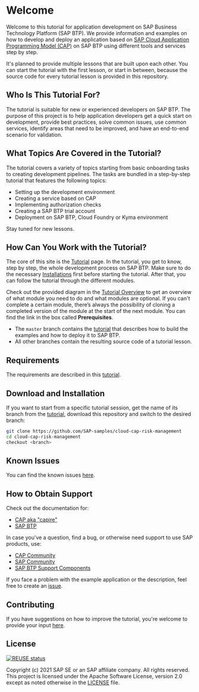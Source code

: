 # Welcome

Welcome to this tutorial for application development on SAP Business Technology Platform (SAP BTP). We provide information and examples on how to develop and deploy an application based on [SAP Cloud Application Programming Model (CAP)](https://cap.cloud.sap/) on SAP BTP using different tools and services step by step.

It's planned to provide multiple lessons that are built upon each other. You can start the tutorial with the first lesson, or start in between, because the source code for every tutorial lesson is provided in this repository.

## Who Is This Tutorial For?

The tutorial is suitable for new or experienced developers on SAP BTP. The purpose of this project is to help application developers get a quick start on development, provide best practices, solve common issues, use common services, identify areas that need to be improved, and have an end-to-end scenario for validation.

## What Topics Are Covered in the Tutorial?

The tutorial covers a variety of topics starting from basic onboarding tasks to creating development pipelines. The tasks are bundled in a step-by-step tutorial that features the following topics:

- Setting up the development environment
- Creating a service based on CAP
- Implementing authorization checks
- Creating a SAP BTP trial account
- Deployment on SAP BTP, Cloud Foundry or Kyma environment

Stay tuned for new lessons.

## How Can You Work with the Tutorial?

The core of this site is the [Tutorial](Sources.md) page. In the tutorial, you get to know, step by step, the whole development process on SAP BTP. Make sure to do the necessary [Installations](installation.md) first before starting the tutorial. After that, you can follow the tutorial through the different modules.

Check out the provided diagram in the [Tutorial Overview](Tutorial_Overview.md) to get an overview of what module you need to do and what modules are optional. If you can't complete a certain module, there’s always the possibility of cloning a completed version of the module at the start of the next module. You can find the link in the box called **Prerequisites**.

* The `master` branch contains the [tutorial](http://sap-samples.github.io/cloud-cap-risk-management) that describes how to build the examples and how to deploy it to SAP BTP. <!-- TODO: add link to branches, is this profiled here [Examples](https://pages.github.tools.sap/CPES/CPAppDevelopment/Examples/)? -->
* All other branches contain the resulting source code of a tutorial lesson.

## Requirements

The requirements are described in this [tutorial](http://sap-samples.github.io/cloud-cap-risk-management).

## Download and Installation

If you want to start from a specific tutorial session, get the name of its branch from the [tutorial](http://sap-samples.github.io/cloud-cap-risk-management), download this repository and switch to the desired branch:

```bash
git clone https://github.com/SAP-samples/cloud-cap-risk-management
cd cloud-cap-risk-management
checkout <branch>
```

## Known Issues

You can find the known issues [here](https://github.com/SAP-samples/cloud-cap-risk-management/issues).

## How to Obtain Support

Check out the documentation for:

* [CAP aka "capire"](https://cap.cloud.sap/docs/advanced/troubleshooting)
* [SAP BTP](https://help.sap.com/viewer/product/CP/Cloud/)

In case you've a question, find a bug, or otherwise need support to use SAP products, use:

* [CAP Community](https://answers.sap.com/tags/9f13aee1-834c-4105-8e43-ee442775e5ce)
* [SAP Community](https://community.sap.com/)
* [SAP BTP Support Components](https://help.sap.com/viewer/65de2977205c403bbc107264b8eccf4b/Cloud/en-US/08d1103928fb42f3a73b3f425e00e13c.html)

If you face a problem with the example application or the description, feel free to create an [issue](https://github.com/SAP-samples/cloud-cap-risk-management/issues).

## Contributing

If you have suggestions on how to improve the tutorial, you're welcome to provide your input [here](https://github.com/SAP-samples/cloud-cap-risk-management/issues).

## License

[![REUSE status](https://api.reuse.software/badge/github.com/SAP-samples/cloud-cap-risk-management)](https://api.reuse.software/info/github.com/SAP-samples/cloud-cap-risk-management)

Copyright (c) 2021 SAP SE or an SAP affiliate company. All rights reserved. This project is licensed under the Apache Software License, version 2.0 except as noted otherwise in the [LICENSE](LICENSES/Apache-2.0.txt) file.
